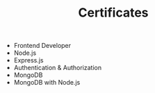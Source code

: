 
<h1 align='center'>Certificates</h1>
<br/>
<ul>
  <li>Frontend Developer</li>
  <li>Node.js</li>
  <li>Express.js</li>
  <li>Authentication & Authorization</li>
  <li>MongoDB</li>
  <li>MongoDB with Node.js</li>
</ul>
<br/>
